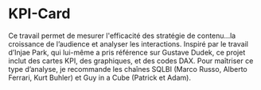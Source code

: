 # KPI-Card
Ce travail permet de mesurer l'efficacité des stratégie de contenu...la croissance de l’audience et analyser les interactions. Inspiré par le travail d’Injae Park, qui lui-même a pris référence sur Gustave Dudek, ce projet inclut des cartes KPI, des graphiques, et des codes DAX. Pour maîtriser ce type d’analyse, je recommande les chaînes SQLBI (Marco Russo, Alberto Ferrari, Kurt Buhler) et Guy in a Cube (Patrick et Adam).
